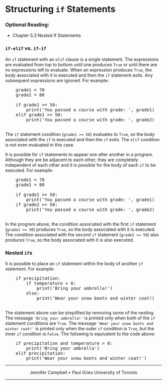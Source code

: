 # Structuring `if` Statements

### Optional Reading:

*   Chapter 5.3 Nested If Statements

### `if-elif` vs. `if-if`

An `if` statement with an `elif` clause is a single statement. The expressions are evaluated from top to bottom until one produces `True` or until there are no expressions left to evaluate. When an expression produces `True`, the body associated with it is executed and then the `if` statement exits. Any subsequent expressions are ignored. For example:

<pre>    grade1 = 70
    grade2 = 80

    if grade1 >= 50:
        print('You passed a course with grade: ', grade1)
    elif grade2 >= 50:
        print('You passed a course with grade: ', grade2)

</pre>

The `if` statement condition (`grade1 >= 50`) evaluates to `True`, so the body associated with the `if` is executed and then the `if` exits. The `elif` condition is not even evaluated in this case.

It is possible for `if` statements to appear one after another in a program. Although they are be adjacent to each other, they are completely independent of each other and it is possible for the body of each `if` to be executed. For example:

<pre>    grade1 = 70
    grade2 = 80

    if grade1 >= 50:
        print('You passed a course with grade: ', grade1)
    if grade2 >= 50:
        print('You passed a course with grade: ', grade2)

</pre>

In the program above, the condition associated with the first `if` statement (`grade1 >= 50`) produces `True`, so the body associated with it is executed. The condition associated with the second `if` statement (`grade2 >= 50`) also produces `True`, so the body associated with it is also executed.

### Nested `if`s

It is possible to place an `if` statement within the body of another `if` statement. For example:

<pre>    if precipitation:
        if temperature > 0:
            print('Bring your umbrella!')
        else:
            print('Wear your snow boots and winter coat!)   

</pre>

The statement above can be simplified by removing some of the nesting. The message `'Bring your umbrella!'` is printed only when both of the `if` statement conditions are `True`. The message `'Wear your snow boots and winter coat!'` is printed only when the outer `if` condition is `True`, but the inner `if` condition is `False`. The following is equivalent to the code above:

<pre>    if precipitation and temperature > 0:
        print('Bring your umbrella')
    elif precipitation:
        print('Wear your snow boots and winter coat!')
</pre>

* * *

<center>Jennifer Campbell • Paul Gries
University of Toronto</center>

* * *